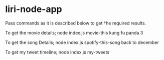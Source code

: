 # liri-node-app
Pass commands as it is described below to get †he required results.

To get the movie details;
    <!-- node index.js movie-this <movie name> -->
        <!-- for example -->
    node index.js movie-this kung fu panda 3

To get the song Details;
    <!-- node index.js spotify-this-song <song name> -->
        <!-- for example -->
    node index.js spotify-this-song back to december

To get my tweet timeline;
    node index.js my-tweets